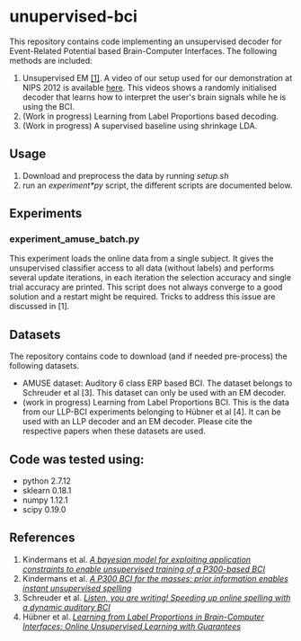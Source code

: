 # unupervised-bci
This repository contains code implementing an unsupervised decoder for Event-Related Potential based Brain-Computer Interfaces. The following methods are included:
 1. Unsupervised EM [[1]](http://journals.plos.org/plosone/article?id=10.1371/journal.pone.0033758). A video of our setup used for our demonstration at NIPS 2012 is available [here](https://www.youtube.com/watch?v=63nS5IiAt_4). This videos shows a randomly initialised decoder that learns how to interpret the user's brain signals while he is using the BCI.
 2. (Work in progress) Learning from Label Proportions based decoding.
 3. (Work in progress) A supervised baseline using shrinkage LDA.
 
## Usage
 1. Download and preprocess the data by running _setup.sh_
 2. run an _experiment*py_ script, the different scripts are documented below.

## Experiments
### experiment_amuse_batch.py
This experiment loads the online data from a single subject. It gives the unsupervised classifier access to all data (without labels) and performs several update iterations, in each iteration the selection accuracy and single trial accuracy are printed. This script does not always converge to a good solution and a restart might be required. Tricks to address this issue are discussed in [1]. 

## Datasets
The repository contains code to download (and if needed pre-process) the following datasets. 
 * AMUSE dataset: Auditory 6 class ERP based BCI. The dataset belongs to Schreuder et al [3]. This dataset can only be used with an EM decoder.
 * (work in progress) Learning from Label Proportions BCI. This is the data from our LLP-BCI experiments belonging to Hübner et al [4]. It can be used with an LLP decoder and an EM decoder.
 Please cite the respective papers when these datasets are used.
 
 
## Code was tested using:
 * python 2.7.12
 * sklearn 0.18.1
 * numpy 1.12.1
 * scipy 0.19.0
 
## References
 1. Kindermans et al. [_A bayesian model for exploiting application constraints to enable unsupervised training of a P300-based BCI_](http://journals.plos.org/plosone/article?id=10.1371/journal.pone.0033758)
 2. Kindermans et al. [_A P300 BCI for the masses: prior information enables instant unsupervised spelling_](http://papers.nips.cc/paper/4775-a-p300-bci-for-the-masses-prior-information-enables-instant-unsupervised-spelling.pdf)
 3. Schreuder et al. [_Listen, you are writing! Speeding up online spelling with a dynamic auditory BCI_](http://journal.frontiersin.org/article/10.3389/fnins.2011.00112/full)
 4. Hübner et al. [_Learning from Label Proportions in Brain-Computer Interfaces: Online Unsupervised Learning with Guarantees_](https://arxiv.org/abs/1701.07213)
